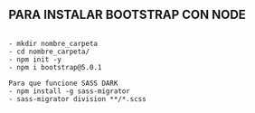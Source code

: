 <section>

# PARA INSTALAR BOOTSTRAP CON NODE

~~~

- mkdir nombre_carpeta
- cd nombre_carpeta/
- npm init -y
- npm i bootstrap@5.0.1

Para que funcione SASS DARK 
- npm install -g sass-migrator
- sass-migrator division **/*.scss    

~~~


</section>